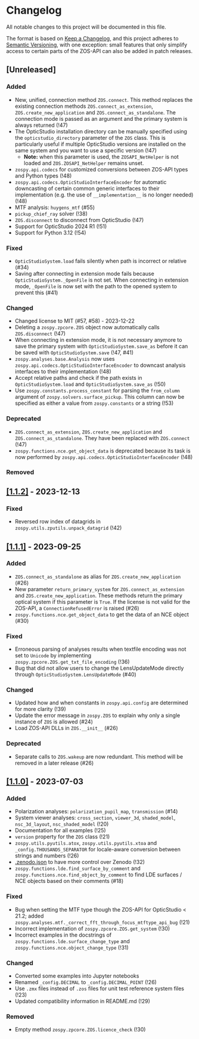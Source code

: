 # Changelog

All notable changes to this project will be documented in this file.

The format is based on [Keep a Changelog](https://keepachangelog.com/en/1.0.0/),
and this project adheres to [Semantic Versioning](https://semver.org/spec/v2.0.0.html),
with one exception: small features that only simplify access to certain parts of the
ZOS-API can also be added in patch releases.

## [Unreleased]

### Added

- New, unified, connection method `ZOS.connect`. This method replaces the existing connection methods
  `ZOS.connect_as_extension`, `ZOS.create_new_application` and `ZOS.connect_as_standalone`.
  The connection mode is passed as an argument and the primary system is always returned (!47) 
- The OpticStudio installation directory can be manually specified using the `opticstudio_directory` 
  parameter of the `ZOS` class. This is particularly useful if multiple OpticStudio versions are installed
  on the same system and you want to use a specific version (!47)
  - **Note:** when this parameter is used, the `ZOSAPI_NetHelper` is not loaded and `ZOS.ZOSAPI_NetHelper` 
    remains unset.
- `zospy.api.codecs` for customized conversions between ZOS-API types and Python types (!48)
- `zospy.api.codecs.OpticStudioInterfaceEncoder` for automatic downcasting of certain common generic interfaces
    to their implementation (e.g. the use of `__implementation__` is no longer needed) (!48)
- MTF analysis: `huygens_mtf` (#55)
- `pickup_chief_ray` solver (!38)
- `ZOS.disconnect` to disconnect from OpticStudio (!47)
- Support for OpticStudio 2024 R1 (!51)
- Support for Python 3.12 (!54)

### Fixed

- `OpticStudioSystem.load` fails silently when path is incorrect or relative (#34)
- Saving after connecting in extension mode fails because `OpticStudioSystem._OpenFile` is not set.
  When connecting in extension mode, `_OpenFile` is now set with the path to the opened system to prevent this (#41)

### Changed

- Changed license to MIT (#57, #58) - 2023-12-22
- Deleting a `zospy.zpcore.ZOS` object now automatically calls `ZOS.disconnect` (!47)
- When connecting in extension mode, it is not necessary anymore to save the primary system with 
  `OpticStudioSystem.save_as` before it can be saved with `OpticStudioSystem.save` (!47, #41)
- `zospy.analyses.base.Analysis` now uses `zospy.api.codecs.OpticStudioInterfaceEncoder` to downcast
    analysis interfaces to their implementation (!48)
- Accept relative paths and check if the path exists in `OpticStudioSystem.load` and `OpticStudioSystem.save_as` (!50)
- Use `zospy.constants.process_constant` for parsing the `from_column` argument of `zospy.solvers.surface_pickup`.
  This column can now be specified as either a value from `zospy.constants` or a string (!53)

### Deprecated

- `ZOS.connect_as_extension`, `ZOS.create_new_application` and `ZOS.connect_as_standalone`.
  They have been replaced with `ZOS.connect` (!47)
- `zospy.functions.nce.get_object_data` is deprecated because its task is now performed by
    `zospy.api.codecs.OpticStudioInterfaceEncoder` (!48)

### Removed

## [[1.1.2]](https://github.com/MREYE-LUMC/ZOSPy/releases/tag/v1.1.2) - 2023-12-13

### Fixed

- Reversed row index of datagrids in `zospy.utils.zputils.unpack_datagrid` (!42)

## [[1.1.1]](https://github.com/MREYE-LUMC/ZOSPy/releases/tag/v1.1.1) - 2023-09-25

### Added

- `ZOS.connect_as_standalone` as alias for `ZOS.create_new_application` (#26)
- New parameter `return_primary_system` for `ZOS.connect_as_extension` and `ZOS.create_new_application`. These methods return the primary optical system if this parameter is `True`. If the license is not valid for the ZOS-API, a `ConnectionRefusedError` is raised (#26)
- `zospy.functions.nce.get_object_data` to get the data of an NCE object (#30)

### Fixed

- Erroneous parsing of analyses results when textfile encoding was not set to `Unicode` by implementing `zospy.zpcore.ZOS.get_txt_file_encoding` (!36)
- Bug that did not allow users to change the LensUpdateMode directly through `OpticStudioSystem.LensUpdateMode` (#40)

### Changed

- Updated how and when constants in `zospy.api.config` are determined for more clarity (!39)
- Update the error message in `zospy.ZOS` to explain why only a single instance of `ZOS` is allowed (#24)
- Load ZOS-API DLLs in `ZOS.__init__` (#26)

### Deprecated

- Separate calls to `ZOS.wakeup` are now redundant. This method will be removed in a later release (#26)

## [[1.1.0]](https://github.com/MREYE-LUMC/ZOSPy/releases/tag/v1.1.0) - 2023-07-03

### Added

- Polarization analyses: `polarization_pupil_map`, `transmission` (#14)
- System viewer analyses: `cross_section`, `viewer_3d`, `shaded_model`, `nsc_3d_layout`, `nsc_shaded_model` (!20)
- Documentation for all examples (!25)
- `version` property for the `ZOS` class (!21)
- `zospy.utils.pyutils.atox`, `zospy.utils.pyutils.xtoa` and `_config.THOUSANDS_SEPARATOR` for locale-aware conversion between strings and numbers (!26)
- [.zenodo.json](.zenodo.json) to have more control over Zenodo (!32)
- `zospy.functions.lde.find_surface_by_comment` and `zospy.functions.nce.find_object_by_comment` to find LDE surfaces / NCE objects based on their comments (#18)

### Fixed

- Bug when setting the MTF type though the ZOS-API for OpticStudio < 21.2; added `zospy.analyses.mtf._correct_fft_through_focus_mtftype_api_bug` (!21)
- Incorrect implementation of `zospy.zpcore.ZOS.get_system` (!30)
- Incorrect examples in the docstrings of `zospy.functions.lde.surface_change_type` and `zospy.functions.nce.object_change_type` (!31)

### Changed

- Converted some examples into Jupyter notebooks
- Renamed `_config.DECIMAL` to `_config.DECIMAL_POINT` (!26)
- Use `.zmx` files instead of `.zos` files for unit test reference system files (!23)
- Updated compatibility information in README.md (!29)

### Removed

- Empty method `zospy.zpcore.ZOS.licence_check` (!30)

